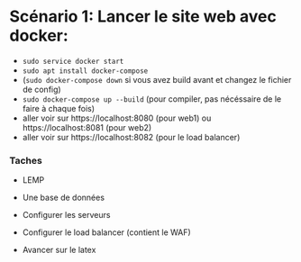 # Scénario 1: Lancer le site web avec docker:
- `sudo service docker start`
- `sudo apt install docker-compose`
- (`sudo docker-compose down` si vous avez build avant et changez le fichier de config)
- `sudo docker-compose up --build` (pour compiler, pas nécéssaire de le faire à chaque fois)
- aller voir sur https://localhost:8080 (pour web1) ou https://localhost:8081 (pour web2)
- aller voir sur https://localhost:8082 (pour le load balancer)


### Taches
- LEMP


- Une base de données
- Configurer les serveurs 
- Configurer le load balancer (contient le WAF)
- Avancer sur le latex